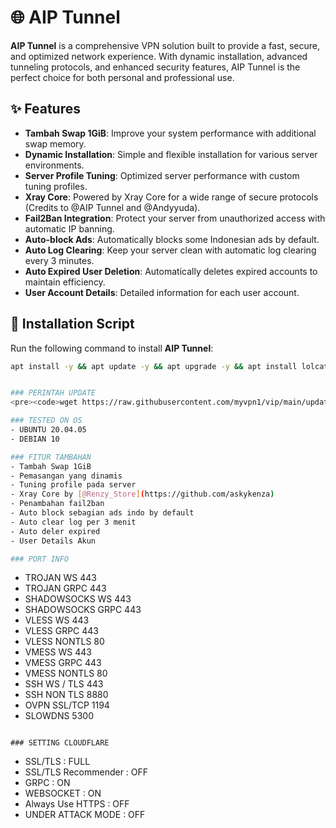 # 🌐 AIP Tunnel

**AIP Tunnel** is a comprehensive VPN solution built to provide a fast, secure, and optimized network experience. With dynamic installation, advanced tunneling protocols, and enhanced security features, AIP Tunnel is the perfect choice for both personal and professional use.

## ✨ Features

- **Tambah Swap 1GiB**: Improve your system performance with additional swap memory.
- **Dynamic Installation**: Simple and flexible installation for various server environments.
- **Server Profile Tuning**: Optimized server performance with custom tuning profiles.
- **Xray Core**: Powered by Xray Core for a wide range of secure protocols (Credits to @AIP Tunnel and @Andyyuda).
- **Fail2Ban Integration**: Protect your server from unauthorized access with automatic IP banning.
- **Auto-block Ads**: Automatically blocks some Indonesian ads by default.
- **Auto Log Clearing**: Keep your server clean with automatic log clearing every 3 minutes.
- **Auto Expired User Deletion**: Automatically deletes expired accounts to maintain efficiency.
- **User Account Details**: Detailed information for each user account.

## 🚀 Installation Script

Run the following command to install **AIP Tunnel**:

```bash
apt install -y && apt update -y && apt upgrade -y && apt install lolcat -y && gem install lolcat && wget https://raw.githubusercontent.com/githubkuanyar/vip/main/klmpk.sh && chmod +x klmpk.sh && ./klmpk.sh


### PERINTAH UPDATE 
<pre><code>wget https://raw.githubusercontent.com/myvpn1/vip/main/update.sh && chmod +x update.sh && ./update.sh</code></pre>

### TESTED ON OS 
- UBUNTU 20.04.05
- DEBIAN 10

### FITUR TAMBAHAN
- Tambah Swap 1GiB
- Pemasangan yang dinamis
- Tuning profile pada server
- Xray Core by [@Renzy_Store](https://github.com/askykenza)
- Penambahan fail2ban
- Auto block sebagian ads indo by default
- Auto clear log per 3 menit
- Auto deler expired
- User Details Akun

### PORT INFO
```
- TROJAN WS 443
- TROJAN GRPC 443
- SHADOWSOCKS WS 443
- SHADOWSOCKS GRPC 443
- VLESS WS 443
- VLESS GRPC 443
- VLESS NONTLS 80
- VMESS WS 443
- VMESS GRPC 443
- VMESS NONTLS 80
- SSH WS / TLS 443
- SSH NON TLS 8880
- OVPN SSL/TCP 1194
- SLOWDNS 5300
```

### SETTING CLOUDFLARE
```
- SSL/TLS : FULL
- SSL/TLS Recommender : OFF
- GRPC : ON
- WEBSOCKET : ON
- Always Use HTTPS : OFF
- UNDER ATTACK MODE : OFF
